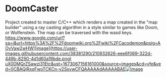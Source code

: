 # DoomCaster
Project created to master C/C++ which renders a map created in the "map builder" using a ray casting algorithm in a style similar to games like Doom, or Wolfenstein. The map can be traversed with the wasd keys.
[https://www.google.com/url?sa=i&url=https%3A%2F%2Fdoomwiki.org%2Fwiki%2FCacodemon&psig=AOvVaw2wHW![image](https://user-images.githubusercontent.com/38381290/210932626-eee6f069-322d-449b-8290-4d1d60a19bde.png)
uX0DMQrZSawzi31Etc&ust=1673067156161000&source=images&cd=vfe&ved=0CBAQjRxqFwoTCKCn-v2SsvwCFQAAAAAdAAAAABAE![image](https://user-images.githubusercontent.com/38381290/210932584-615399d1-2dfe-439c-bf9b-2cd9c56c36bc.png)](https://doomwiki.org/w/images/thumb/e/ef/Cacodemon_encounter.png/250px-Cacodemon_encounter.png)

